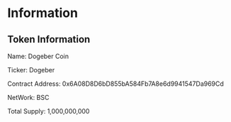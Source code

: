 # Information

## Token Information

Name: Dogeber Coin

Ticker: Dogeber

Contract Address: 0x6A08D8D6bD855bA584Fb7A8e6d9941547Da969Cd

NetWork: BSC

Total Supply: 1,000,000,000

